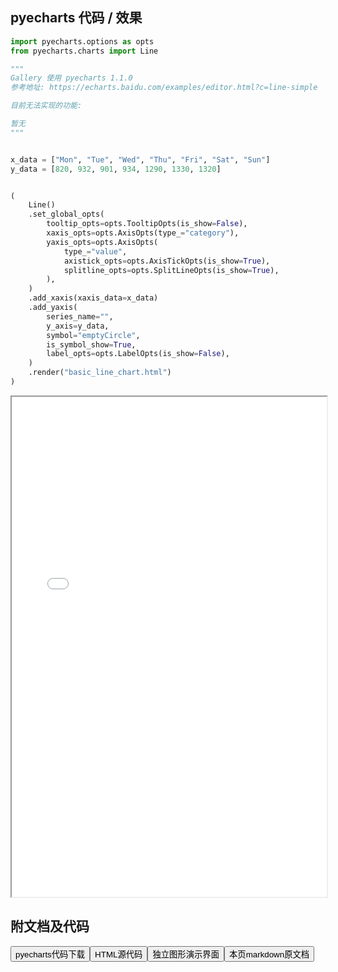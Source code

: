 
## pyecharts 代码 / 效果

```python
import pyecharts.options as opts
from pyecharts.charts import Line

"""
Gallery 使用 pyecharts 1.1.0
参考地址: https://echarts.baidu.com/examples/editor.html?c=line-simple

目前无法实现的功能:

暂无
"""


x_data = ["Mon", "Tue", "Wed", "Thu", "Fri", "Sat", "Sun"]
y_data = [820, 932, 901, 934, 1290, 1330, 1320]


(
    Line()
    .set_global_opts(
        tooltip_opts=opts.TooltipOpts(is_show=False),
        xaxis_opts=opts.AxisOpts(type_="category"),
        yaxis_opts=opts.AxisOpts(
            type_="value",
            axistick_opts=opts.AxisTickOpts(is_show=True),
            splitline_opts=opts.SplitLineOpts(is_show=True),
        ),
    )
    .add_xaxis(xaxis_data=x_data)
    .add_yaxis(
        series_name="",
        y_axis=y_data,
        symbol="emptyCircle",
        is_symbol_show=True,
        label_opts=opts.LabelOpts(is_show=False),
    )
    .render("basic_line_chart.html")
)

```

<iframe width="100%" height="800px" src="/pyecharts/Line/basic_line_chart.html"></iframe>

## 附文档及代码

<a href="https://cdn.jsdelivr.net/gh/wfy-belief/python/docs/pyecharts/Line/basic_line_chart.py"><button class="mybutton">pyecharts代码下载</button></a><a href="https://cdn.jsdelivr.net/gh/wfy-belief/python/docs/pyecharts/Line/basic_line_chart.html"><button class="mybutton">HTML源代码</button></a><a href="https://python.wfyblog.cn/pyecharts/Line/basic_line_chart.html"><button class="mybutton">独立图形演示界面</button></a><a href="https://cdn.jsdelivr.net/gh/wfy-belief/python/docs/pyecharts/Line/basic_line_chart.md"><button class="mybutton">本页markdown原文档</button></a>